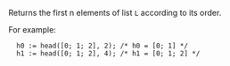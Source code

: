 Returns the first n elements of list `L` according to its order.

For example:
```archetype
  h0 := head([0; 1; 2], 2); /* h0 = [0; 1] */
  h1 := head([0; 1; 2], 4); /* h1 = [0; 1; 2] */
```

